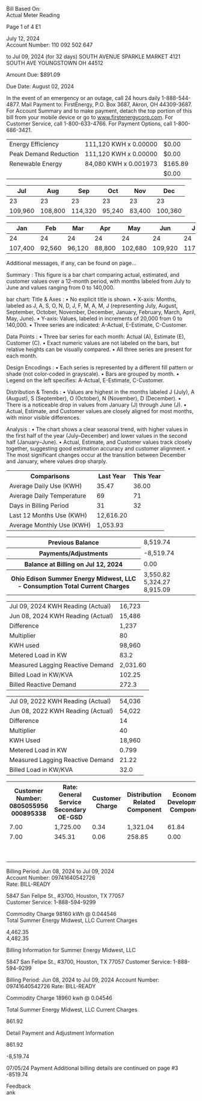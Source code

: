 Bill Based On:  
Actual Meter Reading <!-- marginalia, from page 0 (l=0.956,t=0.212,r=0.976,b=0.397), with ID cb5f5f56-c6f4-46b2-8bfe-1b360ab8d4ec -->

Page 1 of 4
E1 <!-- marginalia, from page 0 (l=0.965,t=0.688,r=0.988,b=0.751), with ID 9cbde378-e8d8-4abd-a228-45c1b67de052 -->

July 12, 2024  
Account Number: 110 092 502 647 <!-- text, from page 0 (l=0.940,t=0.466,r=0.969,b=0.750), with ID 65469caf-fc23-413b-adca-4c91c1ca9c0d -->

to Jul 09, 2024 (for 32 days)
SOUTH AVENUE SPARKLE MARKET
4121 SOUTH AVE
YOUNGSTOWN OH 44512 <!-- text, from page 0 (l=0.885,t=0.090,r=0.940,b=0.277), with ID 586431f8-0bc6-46fb-aa7d-dcdd065022b4 -->

Amount Due: $891.09

Due Date: August 02, 2024 <!-- text, from page 0 (l=0.898,t=0.464,r=0.941,b=0.772), with ID 55c919cf-8912-43e5-9667-b004703fb878 -->

In the event of an emergency or an outage, call 24 hours daily 1-888-544-4877.
Mail Payment to: FirstEnergy, P.O. Box 3687, Akron, OH 44309-3687.
For Account Summary and to make payment, detach the top portion of this bill from your mobile device or go to www.firstenergycorp.com.
For Customer Service, call 1-800-633-4766. For Payment Options, call 1-800-686-3421. <!-- text, from page 0 (l=0.812,t=0.010,r=0.878,b=0.746), with ID fadfeeb8-c8f5-4ae8-ae95-53cb509690a6 -->

<table>
  <tr>
    <td>Energy Efficiency</td>
    <td>111,120 KWH x 0.00000</td>
    <td>$0.00</td>
  </tr>
  <tr>
    <td>Peak Demand Reduction</td>
    <td>111,120 KWH x 0.00000</td>
    <td>$0.00</td>
  </tr>
  <tr>
    <td>Renewable Energy</td>
    <td>84,080 KWH x 0.001973</td>
    <td>$165.89</td>
  </tr>
  <tr>
    <td></td>
    <td></td>
    <td>$0.00</td>
  </tr>
</table> <!-- table, from page 0 (l=0.522,t=0.012,r=0.813,b=0.362), with ID ff08c7a6-9606-4312-8e3d-8924c42be81f -->

<table><thead><tr><th>Jul</th><th>Aug</th><th>Sep</th><th>Oct</th><th>Nov</th><th>Dec</th></tr></thead><tbody><tr><td>23</td><td>23</td><td>23</td><td>23</td><td>23</td><td>23</td></tr><tr><td>109,960</td><td>108,800</td><td>114,320</td><td>95,240</td><td>83,400</td><td>100,360</td></tr></tbody></table>

<table><thead><tr><th>Jan</th><th>Feb</th><th>Mar</th><th>Apr</th><th>May</th><th>Jun</th><th>Jul</th></tr></thead><tbody><tr><td>24</td><td>24</td><td>24</td><td>24</td><td>24</td><td>24</td><td>24</td></tr><tr><td>107,400</td><td>92,560</td><td>96,120</td><td>88,800</td><td>102,680</td><td>109,920</td><td>117,120</td></tr></tbody></table>
Additional messages, if any, can be found on page... <!-- table, from page 0 (l=0.301,t=0.021,r=0.416,b=0.370), with ID 13f57456-24a7-46f2-8cbc-f34d95daad58 -->

Summary : This figure is a bar chart comparing actual, estimated, and customer values over a 12-month period, with months labeled from July to June and values ranging from 0 to 140,000.

bar chart:
Title & Axes :
  • No explicit title is shown.
  • X-axis: Months, labeled as J, A, S, O, N, D, J, F, M, A, M, J (representing July, August, September, October, November, December, January, February, March, April, May, June).
  • Y-axis: Values, labeled in increments of 20,000 from 0 to 140,000.
  • Three series are indicated: A-Actual, E-Estimate, C-Customer.

Data Points :
  • Three bar series for each month: Actual (A), Estimate (E), Customer (C).
  • Exact numeric values are not labeled on the bars, but relative heights can be visually compared.
  • All three series are present for each month.

Design Encodings :
  • Each series is represented by a different fill pattern or shade (not color-coded in grayscale).
  • Bars are grouped by month.
  • Legend on the left specifies: A-Actual, E-Estimate, C-Customer.

Distribution & Trends :
  • Values are highest in the months labeled J (July), A (August), S (September), O (October), N (November), D (December).
  • There is a noticeable drop in values from January (J) through June (J).
  • Actual, Estimate, and Customer values are closely aligned for most months, with minor visible differences.

Analysis :
  • The chart shows a clear seasonal trend, with higher values in the first half of the year (July–December) and lower values in the second half (January–June).
  • Actual, Estimate, and Customer values track closely together, suggesting good estimation accuracy and customer alignment.
  • The most significant changes occur at the transition between December and January, where values drop sharply. <!-- figure, from page 0 (l=0.127,t=0.027,r=0.297,b=0.359), with ID c1a4bd7f-cae2-4aed-8e4e-9c683b937dde -->

<table>
  <tr>
    <th>Comparisons</th>
    <th>Last Year</th>
    <th>This Year</th>
  </tr>
  <tr>
    <td>Average Daily Use (KWH)</td>
    <td>35.47</td>
    <td>36.00</td>
  </tr>
  <tr>
    <td>Average Daily Temperature</td>
    <td>69</td>
    <td>71</td>
  </tr>
  <tr>
    <td>Days in Billing Period</td>
    <td>31</td>
    <td>32</td>
  </tr>
  <tr>
    <td>Last 12 Months Use (KWH)</td>
    <td>12,616.20</td>
    <td></td>
  </tr>
  <tr>
    <td>Average Monthly Use (KWH)</td>
    <td>1,053.93</td>
    <td></td>
  </tr>
</table> <!-- table, from page 0 (l=0.054,t=0.034,r=0.129,b=0.365), with ID eb8af0d8-be35-4e62-95c6-77b1fc9f085e -->

<table><tr><th>Previous Balance</th><td>8,519.74</td></tr><tr><th>Payments/Adjustments</th><td>-8,519.74</td></tr><tr><th>Balance at Billing on Jul 12, 2024</th><td>0.00</td></tr><tr><th>Ohio Edison Summer Energy Midwest, LLC - Consumption Total Current Charges</th><td>3,550.82 5,324.27 8,915.09</td></tr></table> <!-- table, from page 0 (l=0.726,t=0.361,r=0.822,b=0.777), with ID e59f8a2e-5a11-4096-bdde-4276ba7e479b -->

<table>
  <tr>
    <td>Jul 09, 2024 KWH Reading (Actual)</td>
    <td>16,723</td>
  </tr>
  <tr>
    <td>Jun 08, 2024 KWH Reading (Actual)</td>
    <td>15,486</td>
  </tr>
  <tr>
    <td>Difference</td>
    <td>1,237</td>
  </tr>
  <tr>
    <td>Multiplier</td>
    <td>80</td>
  </tr>
  <tr>
    <td>KWH used</td>
    <td>98,960</td>
  </tr>
  <tr>
    <td>Metered Load in KW</td>
    <td>83.2</td>
  </tr>
  <tr>
    <td>Measured Lagging Reactive Demand</td>
    <td>2,031.60</td>
  </tr>
  <tr>
    <td>Billed Load in KW/KVA</td>
    <td>102.25</td>
  </tr>
  <tr>
    <td>Billed Reactive Demand</td>
    <td>272.3</td>
  </tr>
</table> <!-- table, from page 0 (l=0.602,t=0.363,r=0.727,b=0.783), with ID 89e282d5-282e-4cd9-81e1-69918705df81 -->

<table>
  <tr>
    <td>Jul 09, 2022 KWH Reading (Actual)</td>
    <td>54,036</td>
  </tr>
  <tr>
    <td>Jun 08, 2022 KWH Reading (Actual)</td>
    <td>54,022</td>
  </tr>
  <tr>
    <td>Difference</td>
    <td>14</td>
  </tr>
  <tr>
    <td>Multiplier</td>
    <td>40</td>
  </tr>
  <tr>
    <td>KWH Used</td>
    <td>18,960</td>
  </tr>
  <tr>
    <td>Metered Load in KW</td>
    <td>0.799</td>
  </tr>
  <tr>
    <td>Measured Lagging Reactive Demand</td>
    <td>21.22</td>
  </tr>
  <tr>
    <td>Billed Load in KW/KVA</td>
    <td>32.0</td>
  </tr>
</table> <!-- table, from page 0 (l=0.504,t=0.366,r=0.605,b=0.788), with ID cce646da-f571-4fa6-8e4c-99519e2aaec4 -->

<table><tr><th>Customer Number: 0805055956 000895338</th><th>Rate: General Service Secondary OE-GSD</th><th>Customer Charge</th><th>Distribution Related Component</th><th>Economic Development Component</th><th>Cost Recovery Charges</th><th>Consumer Rate Credit</th><th>Current Consumption Bill Charges</th><th>Customer Number: 0805055956 500000219.63 OE-GSD</th><th>Rate: General Service Secondary</th><th>Distribution Related Component</th><th>Economic Development Component</th><th>Cost Recovery Charges</th><th>Consumer Rate Credit</th><th>Current Consumption Bill Changes</th><th>Total Changes</th></tr><tr><td>7.00</td><td>1,725.00</td><td>0.34</td><td>1,321.04</td><td>61.84</td><td>2,991.54</td><td></td><td></td><td></td><td></td><td></td><td></td><td></td><td></td><td></td><td></td></tr><tr><td>7.00</td><td>345.31</td><td>0.06</td><td>258.85</td><td>0.00</td><td>599.28</td><td></td><td></td><td></td><td></td><td></td><td></td><td></td><td></td><td></td><td></td></tr><tr><td></td><td></td><td></td><td></td><td></td><td>11.94</td><td></td><td></td><td></td><td></td><td></td><td></td><td></td><td></td><td></td><td></td></tr><tr><td></td><td></td><td></td><td></td><td></td><td>3,590.82</td><td></td><td></td><td></td><td></td><td></td><td></td><td></td><td></td><td></td><td></td></tr></table> <!-- table, from page 0 (l=0.308,t=0.369,r=0.505,b=0.795), with ID 2c0f0bc5-9729-456f-91e5-7605de9b74f0 -->

Billing Period: Jun 08, 2024 to Jul 09, 2024  
Account Number: 09741640542726  
Rate: BILL-READY  

5847 San Felipe St., #3700, Houston, TX 77057  
Customer Service: 1-888-594-9299  

Commodity Charge 98160 kWh @ 0.044546  
Total Summer Energy Midwest, LLC Current Charges

4,462.35  
4,482.35 <!-- text, from page 0 (l=0.225,t=0.375,r=0.311,b=0.797), with ID c5b35f1d-4981-4a6d-bc72-540d08d4ceaa -->

Billing Information for Summer Energy Midwest, LLC

5847 San Felipe St., #3700, Houston, TX 77057
Customer Service: 1-888-594-9299

Billing Period: Jun 08, 2024 to Jul 09, 2024
Account Number: 09741640542726
Rate: BILL-READY

Commodity Charge 18960 kwh @ 0.04546

Total Summer Energy Midwest, LLC Current Charges

861.92

Detail Payment and Adjustment Information

861.92

-8,519.74 <!-- text, from page 0 (l=0.131,t=0.378,r=0.228,b=0.801), with ID f5cfc95f-9d39-498f-9bb8-61d3c6d4d9da -->

07/05/24  Payment
Additional billing details are continued on page #3
-8519.74 <!-- text, from page 0 (l=0.109,t=0.382,r=0.144,b=0.802), with ID 8c689e13-64cd-4947-a6d4-694a00367506 -->

Feedback  
ank <!-- text, from page 0 (l=0.166,t=0.833,r=0.288,b=0.962), with ID 7906522d-5c08-454d-b0e0-74f15bd7d09b -->